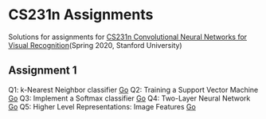 # CS231n Assignments
Solutions for assignments for <a href="http://cs231n.stanford.edu/2020/">CS231n Convolutional Neural Networks for Visual Recognition</a>(Spring 2020, Stanford University)


## Assignment 1
Q1: k-Nearest Neighbor classifier <a href="">Go</a>
Q2: Training a Support Vector Machine <a href="">Go</a>
Q3: Implement a Softmax classifier <a href="">Go</a>
Q4: Two-Layer Neural Network <a href="">Go</a>
Q5: Higher Level Representations: Image Features <a href="">Go</a>
